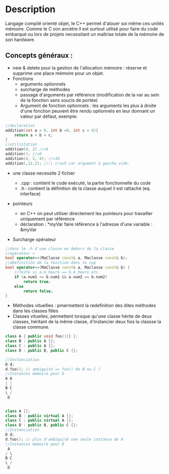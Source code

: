 # Description

Langage compilé orienté objet, le C++ permet d'alouer soi même ces unités mémoire. Comme le C son ancètre il est surtout utilisé pour faire du code embarqué ou lors de projets necessitant un maîtrise totale de la mémoire de son hardware.

## Concepts généraux :

- new & delete pour la gestion de l'allocation mémoire : réserve et supprime une place mémoire pour un objet.
- Fonctions
  - arguments optionnels
  - surcharge de méthodes
  - passage d'arguments par référence (modification de la var au sein de la fonction sans soucis de portée)
  - Argument de fonction optionnels : les arguments les plus à droite d'une fonction peuvent être rendu optionnels en leur donnant un valeur par défaut, exemple:

```cpp
//declaration
addition(int a = 0, int b =0, int c = 0){
    return a + b + c;
}
//utilistation
addition(4, 2) //=6
addition(); //=0
addition(4, 2, 4); //=10
addition(,12,2); //!\ crash car argument à gauche vide.
```

- une classe necessite 2 fichier
  - .cpp : contient le code exécuté, la partie fonctionnelle du code
  - .h : contient la définition de la classe auquel il est rattaché (eq. interface)
- pointeurs

  - en C++ on peut utiliser directement les pointeurs pour travailler uniquement par référence
  - déclaration : \*myVar
    faire référence à l'adresse d'une variable : &myVar

- Surcharge opérateur

```cpp
//dans le .h d'une classe en dehors de la classe
//opérateur <
bool operator==(MaClasse const& a, Maclasse const& b);
//dDéfinition de la fonction dans le cpp
bool operator==(MaClasse const& a, Maclasse const& b) {
    //Teste si a.m_heure == b.m_heure etc.
    if (a.num1 == b.num1 && a.num2 == b.num2)
        return true;
    else
        return false;
}
```

- Méthodes vituellles : pmermettent la redefinition des dites méthodes dans les classes filles
- Classes vituelles, permettent lorsque qu'une classe hérite de deux classes, héritant de la même classe, d'instancier deux fois la classse la classe commune.

```cpp
class A { public void foo(){} };
class B : public A {};
class C : public A {};
class D : public B, public C {};

//Instanciation
D d; 
d.foo(); // ambiguité => foo() de B ou C ?
//Instances mémoire pour D
A A
| |
B C
\ /
 D


class A {};
class B : public virtual A {};
class C : public virtual A {};
class D : public B, public C {};
//Instanciation
D d; 
d.foo(); // plus d'ambiguité une seule instance de A 
//Instances mémoire pour D
 A
/ \
B C
\ /
 D
```